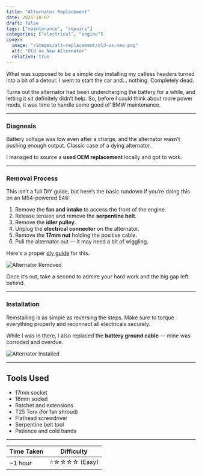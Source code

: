```yaml
---
title: "Alternator Replacement"
date: 2025-10-07
draft: false
tags: ["maintenance", "repairs"]
categories: ["electrical", "engine"]
cover:
  image: "/images/alt-replacement/old-vs-new.png"
  alt: "Old vs New Alternator" 
  relative: true
---
```


What was supposed to be a simple day installing my catless headers turned into a bit of a detour. I went to start the car and… nothing. Completely dead.  

Turns out the alternator had been undercharging the battery for a while, and letting it sit definitely didn’t help. So, before I could think about more power mods, it was time to handle some good ol’ BMW maintenance.

---

### Diagnosis
Battery voltage was low even after a charge, and the alternator wasn’t pushing enough output. Classic case of a dying alternator.  

I managed to source a **used OEM replacement** locally and got to work.

---

### Removal Process
This isn’t a full DIY guide, but here’s the basic rundown if you’re doing this on an M54-powered E46:

1. Remove the **fan and intake** to access the front of the engine.  
2. Release tension and remove the **serpentine belt**.  
3. Remove the **idler pulley**.  
4. Unplug the **electrical connector** on the alternator.  
5. Remove the **17mm nut** holding the positive cable.  
6. Pull the alternator out — it may need a bit of wiggling.

Here's a proper [diy guide](https://www.pelicanparts.com/BMW/techarticles/BMW-3-Series-E46/56-ELEC-Alternator_Replacement/56-ELEC-Alternator_Replacement.htm) for this.

![Alternator Removed](/images/alt-replacement/alt-out.png)

Once it’s out, take a second to admire your hard work and the big gap left behind.

---

### Installation
Reinstalling is as simple as reversing the steps. Make sure to torque everything properly and reconnect all electricals securely.  

While I was in there, I also replaced the **battery ground cable** — mine was corroded and overdue.

![Alternator Installed](/images/alt-replacement/alt-in.png)

---

## Tools Used
- 17mm socket  
- 16mm socket
- Ratchet and extensions  
- T25 Torx (for fan shroud)  
- Flathead screwdriver  
- Serpentine belt tool 
- Patience and cold hands  

---
| Time Taken | Difficulty |
|-------------|-------------|
| ~1 hour | ⭐☆☆☆☆ (Easy) |

